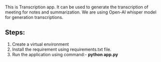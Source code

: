 This is Transcription app. It can be used to generate the transcription of meeting for notes and summarization. We are using Open-AI whisper model for generation transcriptions.

## Steps:
1. Create a virtual environment
2. Install the requirement using requirements.txt file.
3. Run the application using command:- **python app.py**
